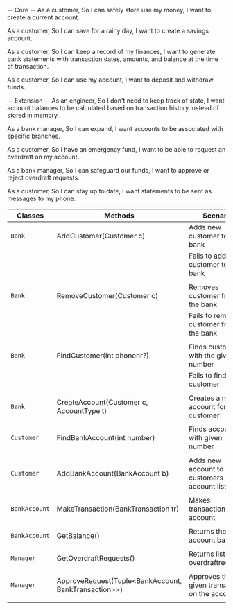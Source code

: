 -- Core --
As a customer,
So I can safely store use my money,
I want to create a current account.

As a customer,
So I can save for a rainy day,
I want to create a savings account.

As a customer,
So I can keep a record of my finances,
I want to generate bank statements with transaction dates, amounts, and balance at the time of transaction.

As a customer,
So I can use my account,
I want to deposit and withdraw funds.

-- Extension --
As an engineer,
So I don't need to keep track of state,
I want account balances to be calculated based on transaction history instead of stored in memory.

As a bank manager,
So I can expand,
I want accounts to be associated with specific branches.

As a customer,
So I have an emergency fund,
I want to be able to request an overdraft on my account.

As a bank manager,
So I can safeguard our funds,
I want to approve or reject overdraft requests.

As a customer,
So I can stay up to date,
I want statements to be sent as messages to my phone.



| Classes       | Methods			     	  |  Scenario								 | Outputs      |
| ------------- | -------------	     		  |  ------------							 | -----------  |
| `Bank`		| AddCustomer(Customer c)	  |  Adds new customer to the bank			 | true			|
|				|							  |	 Fails to add new customer to the bank   | false		|
|				|							  |									         |				|
| `Bank`		| RemoveCustomer(Customer c)  |  Removes customer from the bank			 | true			|
|				|							  |	 Fails to remove customer from the bank  | false		|
|				|							  |									         |				|
| `Bank`		| FindCustomer(int phonenr?)  |  Finds customer with the given number	 | Customer		|
|				|							  |	 Fails to find the customer				 | null			|
|				|							  |									         |				|
| `Bank`		| CreateAccount(Customer c, AccountType t)   |  Creates a new account for customer 	 | BankAccount	|
|				|							  |									         |				|
| `Customer`	| FindBankAccount(int number) |  Finds account with given number	 	 | BankAccount	|
|				|							  |									         |				|
| `Customer`	| AddBankAccount(BankAccount b)					    |  Adds new account to customers account list	    	 					   | BankAccount		|
|				|													|																			   |					|
| `BankAccount` | MakeTransaction(BankTransaction tr) |  Makes transaction to account     | double newbalance  |
|               |												    |																			   |		    	    |
| `BankAccount` | GetBalance() |  Returns the bank account balance    | double balance  |
|               |												    |																			   |		    	    |
| `Manager    ` | GetOverdraftRequests()							|  Returns list of overdraftrequests    | List<Tuple<BankAccount,Banktransaction>> req  |
|               |												    |																			   |		    	    |
| `Manager    ` | ApproveRequest(Tuple<BankAccount, BankTransaction>>)	|  Approves the given transaction on the account    | void  |
|               |												    |																			   |		    	    |
